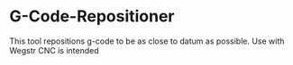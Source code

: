 # G-Code-Repositioner
This tool repositions g-code to be as close to datum as possible. Use with Wegstr CNC is intended
